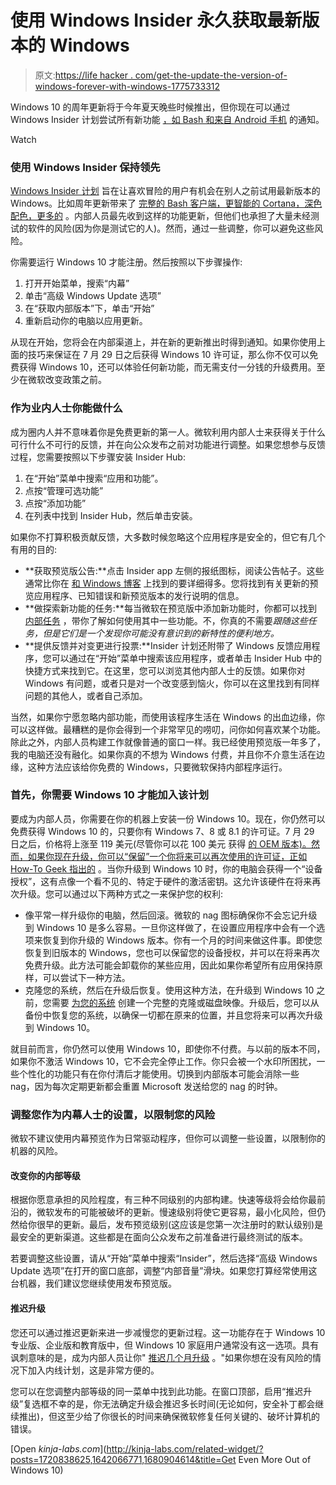 # 使用 Windows Insider 永久获取最新版本的 Windows

> 原文:[https://life hacker . com/get-the-update-the-version-of-windows-forever-with-windows-1775733312](https://lifehacker.com/get-the-newest-version-of-windows-forever-with-windows-1775733312)

Windows 10 的周年更新将于今年夏天晚些时候推出，但你现在可以通过 Windows Insider 计划尝试所有新功能 [，如 Bash 和来自 Android 手机](http://lifehacker.com/all-the-important-things-microsoft-announced-today-at-b-1768009748) 的通知。

Watch

### **使用 Windows Insider 保持领先**

[Windows Insider 计划](https://insider.windows.com/) 旨在让喜欢冒险的用户有机会在别人之前试用最新版本的 Windows。比如周年更新带来了 [完整的 Bash 客户端，更智能的 Cortana，深色配色，更多的](http://lifehacker.com/remains-of-the-day-windows-10-anniversary-update-previ-1769485568) 。内部人员最先收到这样的功能更新，但他们也承担了大量未经测试的软件的风险(因为你是测试它的人)。然而，通过一些调整，你可以避免这些风险。

你需要运行 Windows 10 才能注册。然后按照以下步骤操作:

1.  打开开始菜单，搜索“内幕”
2.  单击“高级 Windows Update 选项”
3.  在“获取内部版本”下，单击“开始”
4.  重新启动你的电脑以应用更新。

从现在开始，您将会在内部渠道上，并在新的更新推出时得到通知。如果你使用上面的技巧来保证在 7 月 29 日之后获得 Windows 10 许可证，那么你不仅可以免费获得 Windows 10，还可以体验任何新功能，而无需支付一分钱的升级费用。至少在微软改变政策之前。

### **作为业内人士你能做什么**

成为圈内人并不意味着你是免费更新的第一人。微软利用内部人士来获得关于什么可行什么不可行的反馈，并在向公众发布之前对功能进行调整。如果您想参与反馈过程，您需要按照以下步骤安装 Insider Hub:

1.  在“开始”菜单中搜索“应用和功能”。
2.  点按“管理可选功能”
3.  点按“添加功能”
4.  在列表中找到 Insider Hub，然后单击安装。

如果你不打算积极贡献反馈，大多数时候忽略这个应用程序是安全的，但它有几个有用的目的:

*   **获取预览版公告:**点击 Insider app 左侧的报纸图标，阅读公告帖子。这些通常比你在 [和 Windows 博客](https://blogs.windows.com/blog/tag/windows-insider-program/) 上找到的要详细得多。您将找到有关更新的预览应用程序、已知错误和新预览版本的发行说明的信息。
*   **做探索新功能的任务:**每当微软在预览版中添加新功能时，你都可以找到 [内部任务](http://windows.microsoft.com/en-us/windows/preview-updates-feedback-pc) ，带你了解如何使用其中一些功能。不，你真的不需要*跟随这些任务，但是它们是一个发现你可能没有意识到的新特性的便利地方。*
*   **提供反馈并对变更进行投票:**Insider 计划还附带了 Windows 反馈应用程序，您可以通过在“开始”菜单中搜索该应用程序，或者单击 Insider Hub 中的快捷方式来找到它。在这里，您可以浏览其他内部人士的反馈。如果你对 Windows 有问题，或者只是对一个改变感到恼火，你可以在这里找到有同样问题的其他人，或者自己添加。

当然，如果你宁愿忽略内部功能，而使用该程序生活在 Windows 的出血边缘，你可以这样做。最糟糕的是你会得到一个非常罕见的唠叨，问你如何喜欢某个功能。除此之外，内部人员构建工作就像普通的窗口一样。我已经使用预览版一年多了，我的电脑还没有融化。如果你真的不想为 Windows 付费，并且你不介意生活在边缘，这种方法应该给你免费的 Windows，只要微软保持内部程序运行。

### **首先，你需要 Windows 10 才能加入该计划**

要成为内部人员，你需要在你的机器上安装一份 Windows 10。现在，你仍然可以免费获得 Windows 10 的，只要你有 Windows 7、8 或 8.1 的许可证。7 月 29 日之后，价格将上涨至 119 美元(尽管你可以花 100 美元 获得 [的 OEM 版本)。然而，如果你现在升级，你可以“保留”一个你将来可以再次使用的许可证，正如](http://www.newegg.com/Product/Product.aspx?Item=N82E16832416892&cm_re=windows_10-_-32-416-892-_-Product) [How-To Geek 指出的](http://www.howtogeek.com/253901/get-windows-10-for-free-after-july-29th-with-a-little-prep-now/) 。当你升级到 Windows 10 时，你的电脑会获得一个“设备授权”，这有点像一个看不见的、特定于硬件的激活密钥。这允许该硬件在将来再次升级。您可以通过以下两种方式之一来保护您的权利:

*   像平常一样升级你的电脑，然后回滚。微软的 nag 图标确保你不会忘记升级到 Windows 10 是多么容易。一旦你这样做了，在设置应用程序中会有一个选项来恢复到你升级的 Windows 版本。你有一个月的时间来做这件事。即使您恢复到旧版本的 Windows，您也可以保留您的设备授权，并可以在将来再次免费升级。此方法可能会卸载你的某些应用，因此如果你希望所有应用保持原样，可以尝试下一种方法。
*   克隆您的系统，然后在升级后恢复。使用这种方法，在升级到 Windows 10 之前，您需要 [为您的系统](https://lifehacker.com/the-best-disk-cloning-app-for-windows-5839753) 创建一个完整的克隆或磁盘映像。升级后，您可以从备份中恢复您的系统，以确保一切都在原来的位置，并且您将来可以再次升级到 Windows 10。

就目前而言，你仍然可以使用 Windows 10，即使你不付费。与以前的版本不同，如果你不激活 Windows 10，它不会完全停止工作。你只会被一个水印所困扰，一些个性化的功能只有在你付清后才能使用。切换到内部版本可能会消除一些 nag，因为每次定期更新都会重置 Microsoft 发送给您的 nag 的时钟。

### **调整您作为内幕人士的设置，以限制您的风险**

微软不建议使用内幕预览作为日常驱动程序，但你可以调整一些设置，以限制你的机器的风险。

#### **改变你的内部等级**

根据你愿意承担的风险程度，有三种不同级别的内部构建。快速等级将会给你最前沿的，微软发布的可能被破坏的更新。慢速级别将使它更容易，最小化风险，但仍然给你很早的更新。最后，发布预览级别(这应该是您第一次注册时的默认级别)是最安全的更新渠道。这些都是在面向公众发布之前准备进行最终测试的版本。

若要调整这些设置，请从“开始”菜单中搜索“Insider”，然后选择“高级 Windows Update 选项”在打开的窗口底部，调整“内部音量”滑块。如果您打算经常使用这台机器，我们建议您继续使用发布预览版。

#### **推迟升级**

您还可以通过推迟更新来进一步减慢您的更新过程。这一功能存在于 Windows 10 专业版、企业版和教育版中，但 Windows 10 家庭用户通常没有这一选项。具有讽刺意味的是，成为内部人员让你" [推迟几个月升级](http://windows.microsoft.com/en-us/windows-10/defer-upgrades-in-windows-10) 。"如果你想在没有风险的情况下加入内线计划，这是非常方便的。

您可以在您调整内部等级的同一菜单中找到此功能。在窗口顶部，启用“推迟升级”复选框不幸的是，你无法确定升级会推迟多长时间(无论如何，安全补丁都会继续推出)，但这至少给了你很长的时间来确保微软修复任何关键的、破坏计算机的错误。

[Open *kinja-labs.com*](http://kinja-labs.com/related-widget/?posts=1720838625,1642066771,1680904614&title=Get Even More Out of Windows 10)